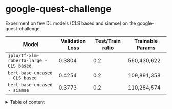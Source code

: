 # google-quest-challenge

Experiment on few DL models (CLS based and siamse) on the google-quest-challenge

| Model | Validation Loss  | Test/Train ratio | Trainable Params |
| --- | --- | --- | --- |
| `jplu/tf-xlm-roberta-large - CLS based` | 0.3804 | 0.2 | 560,430,622 |
| `bert-base-uncased - CLS based` | 0.4254 | 0.2 | 109,891,358 |
| `bert-base-uncased - siamse`| 0.3773 | 0.2 | 110,284,574 |


<details>
<summary>Table of content</summary>

+ Imports and TPU setting
+ Load the data
+ Preprocess
+ Modelling
    + Model by CLS token - xlm-roberta-large
        + Build model inputs
        + Build model
        + Training
    + Model by CLS token - BERT
        + Build model inputs
        + Build model
        + Training
    + Model by siamese network - BERT
        + Build model inputs
        + Build model
        + Training
</details>